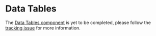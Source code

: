 # Data Tables

The [Data Tables component](http://material.io/go/design-foo-bar) is yet to be completed, please follow the [tracking issue](https://github.com/material-components/material-components-ios/issues/3545) for more information.

